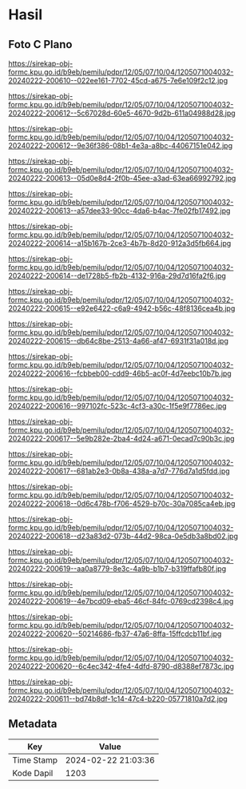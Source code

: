 # Hasil

## Foto C Plano

https://sirekap-obj-formc.kpu.go.id/b9eb/pemilu/pdpr/12/05/07/10/04/1205071004032-20240222-200610--022ee161-7702-45cd-a675-7e6e109f2c12.jpg

https://sirekap-obj-formc.kpu.go.id/b9eb/pemilu/pdpr/12/05/07/10/04/1205071004032-20240222-200612--5c67028d-60e5-4670-9d2b-611a04988d28.jpg

https://sirekap-obj-formc.kpu.go.id/b9eb/pemilu/pdpr/12/05/07/10/04/1205071004032-20240222-200612--9e36f386-08b1-4e3a-a8bc-44067151e042.jpg

https://sirekap-obj-formc.kpu.go.id/b9eb/pemilu/pdpr/12/05/07/10/04/1205071004032-20240222-200613--05d0e8d4-2f0b-45ee-a3ad-63ea66992792.jpg

https://sirekap-obj-formc.kpu.go.id/b9eb/pemilu/pdpr/12/05/07/10/04/1205071004032-20240222-200613--a57dee33-90cc-4da6-b4ac-7fe02fb17492.jpg

https://sirekap-obj-formc.kpu.go.id/b9eb/pemilu/pdpr/12/05/07/10/04/1205071004032-20240222-200614--a15b167b-2ce3-4b7b-8d20-912a3d5fb664.jpg

https://sirekap-obj-formc.kpu.go.id/b9eb/pemilu/pdpr/12/05/07/10/04/1205071004032-20240222-200614--de1728b5-fb2b-4132-916a-29d7d16fa2f6.jpg

https://sirekap-obj-formc.kpu.go.id/b9eb/pemilu/pdpr/12/05/07/10/04/1205071004032-20240222-200615--e92e6422-c6a9-4942-b56c-48f8136cea4b.jpg

https://sirekap-obj-formc.kpu.go.id/b9eb/pemilu/pdpr/12/05/07/10/04/1205071004032-20240222-200615--db64c8be-2513-4a66-af47-6931f31a018d.jpg

https://sirekap-obj-formc.kpu.go.id/b9eb/pemilu/pdpr/12/05/07/10/04/1205071004032-20240222-200616--fcbbeb00-cdd9-46b5-ac0f-4d7eebc10b7b.jpg

https://sirekap-obj-formc.kpu.go.id/b9eb/pemilu/pdpr/12/05/07/10/04/1205071004032-20240222-200616--997102fc-523c-4cf3-a30c-1f5e9f7786ec.jpg

https://sirekap-obj-formc.kpu.go.id/b9eb/pemilu/pdpr/12/05/07/10/04/1205071004032-20240222-200617--5e9b282e-2ba4-4d24-a671-0ecad7c90b3c.jpg

https://sirekap-obj-formc.kpu.go.id/b9eb/pemilu/pdpr/12/05/07/10/04/1205071004032-20240222-200617--681ab2e3-0b8a-438a-a7d7-776d7a1d5fdd.jpg

https://sirekap-obj-formc.kpu.go.id/b9eb/pemilu/pdpr/12/05/07/10/04/1205071004032-20240222-200618--0d6c478b-f706-4529-b70c-30a7085ca4eb.jpg

https://sirekap-obj-formc.kpu.go.id/b9eb/pemilu/pdpr/12/05/07/10/04/1205071004032-20240222-200618--d23a83d2-073b-44d2-98ca-0e5db3a8bd02.jpg

https://sirekap-obj-formc.kpu.go.id/b9eb/pemilu/pdpr/12/05/07/10/04/1205071004032-20240222-200619--aa0a8779-8e3c-4a9b-b1b7-b319ffafb80f.jpg

https://sirekap-obj-formc.kpu.go.id/b9eb/pemilu/pdpr/12/05/07/10/04/1205071004032-20240222-200619--4e7bcd09-eba5-46cf-84fc-0769cd2398c4.jpg

https://sirekap-obj-formc.kpu.go.id/b9eb/pemilu/pdpr/12/05/07/10/04/1205071004032-20240222-200620--50214686-fb37-47a6-8ffa-15ffcdcb11bf.jpg

https://sirekap-obj-formc.kpu.go.id/b9eb/pemilu/pdpr/12/05/07/10/04/1205071004032-20240222-200620--6c4ec342-4fe4-4dfd-8790-d8388ef7873c.jpg

https://sirekap-obj-formc.kpu.go.id/b9eb/pemilu/pdpr/12/05/07/10/04/1205071004032-20240222-200611--bd74b8df-1c14-47c4-b220-05771810a7d2.jpg


## Metadata

| Key        | Value               |
| ---------- | ------------------- |
| Time Stamp | 2024-02-22 21:03:36 |
| Kode Dapil | 1203                |



